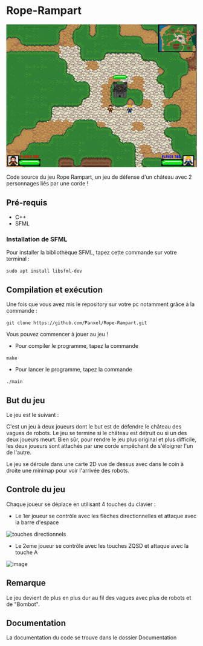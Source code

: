 # Rope-Rampart

![Image de jeu](Images/jeu.png)

Code source du jeu Rope Rampart, un jeu de défense d'un château avec 2 personnages liés par une corde !

## Pré-requis

* C++
* SFML

### Installation de SFML

Pour installer la bibliothèque SFML, tapez cette commande sur votre terminal : 

 ```sudo apt install libsfml-dev```


## Compilation et exécution

Une fois que vous avez mis le repository sur votre pc notamment grâce à la commande :

```git clone https://github.com/Panxel/Rope-Rampart.git```

Vous pouvez commencer à jouer au jeu !

* Pour compiler le programme, tapez la commande

```make ```

* Pour lancer le programme, tapez la commande

```./main```

## But du jeu

Le jeu est le suivant :

C'est un jeu à deux joueurs dont le but est de défendre le château des vagues de robots. Le jeu se termine si le château est détruit ou si un des deux joueurs meurt. Bien sûr, pour rendre le jeu plus original et plus difficile, les deux joueurs sont attachés par une corde empêchant de s'éloigner l'un de l'autre.
 
Le jeu se déroule dans une carte 2D vue de dessus avec dans le coin à droite une minimap pour voir l'arrivée des robots.

## Controle du jeu

Chaque joueur se déplace en utilisant 4 touches du clavier :

* Le 1er joueur se contrôle avec les flèches directionnelles et attaque avec la barre d'espace

![touches directionnels](Images/joueur1.jpg)

* Le 2eme joueur se contrôle avec les touches ZQSD et attaque avec la touche A

![image](Images/joueur2.jpg)


## Remarque

Le jeu devient de plus en plus dur au fil des vagues avec plus de robots et de "Bombot".


## Documentation

La documentation du code se trouve dans le dossier Documentation